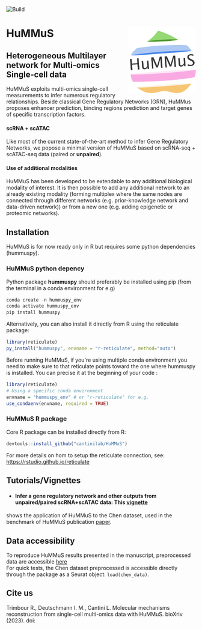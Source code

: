 ![Build](https://github.com/cantinilab/HuMMuS/____/badge.svg?branch=main)

# HuMMuS <img src="Figures/hummus_logo.png" align="right" width="180"/>
## Heterogeneous Multilayer network for Multi-omics Single-cell data 

HuMMuS exploits multi-omics single-cell measurements to infer numerous regulatory relationships.
Beside classical Gene Regulatory Networks (GRN), HuMMus proposes enhancer prediction, binding regions prediction and target genes of specific transcription factors.

#### **scRNA + scATAC** 
Like most of the current state-of-the-art method to infer Gene Regulatory Networks, we popose a minimal version of HuMMuS based on scRNA-seq + scATAC-seq data (paired or **unpaired**).

#### **Use of additional modalities**
HuMMuS has been developed to be extendable to any additional biological modality of interest.
It is then possible to add any additional network to an already existing modality (forming multiplex where the same nodes are connected through different networks (e.g. prior-knowledge network and data-driven network)) or from a new one (e.g. adding epigenetic or proteomic networks).


## Installation

HuMMuS is for now ready only in R but requires some python dependencies (hummuspy).

### HuMMuS python depency
Python package **hummuspy** should preferably be installed using pip (from the terminal in a conda environment for e.g)

```r
conda create -n hummuspy_env
conda activate hummuspy_env
pip install hummuspy
```

Alternatively, you can also install it directly from R using the reticulate package:
```r
library(reticulate)
py_install("hummuspy", envname = "r-reticulate", method="auto")
```

Before running HuMMuS, if you're using multiple conda environment you need to make sure to that reticulate points toward the one where hummuspy is installed. You can precise it at the beginning of your code :

```r
library(reticulate)
# Using a specific conda environment
envname = "hummuspy_env" # or "r-reticulate" for e.g.
use_condaenv(envname, required = TRUE)
```

### HuMMuS R package
Core R package can be installed directly from R:
```r
devtools::install_github("cantinilab/HuMMuS") 
```

For more details on hom to setup the reticulate connection,
see: https://rstudio.github.io/reticulate

## Tutorials/Vignettes

* #### **Infer a gene regulatory network and other outputs from unpaired/paired scRNA+scATAC data**: This [vignette](https://github.com/cantinilab/HuMMuS/blob/main/examples/chen_grn.md) 
shows the application of HuMMuS to the Chen dataset, used in the benchmark of HuMMuS publication [paper](__preprint_links__).

## Data accessibility

To reproduce HuMMuS results presented in the manuscript, preprocessed data are accessible [here](https://figshare.com/account/home#/projects/168899)
<br> For quick tests, the Chen dataset preprocessed is accessible directly through the package as a Seurat object: `load(chen_data)`.

## Cite us
Trimbour R., Deutschmann I. M., Cantini L. Molecular mechanisms reconstruction from single-cell multi-omics data with HuMMuS. bioXriv (2023). doi: 







